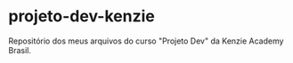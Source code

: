 # projeto-dev-kenzie
 Repositório dos meus arquivos do curso "Projeto Dev" da Kenzie Academy Brasil.
